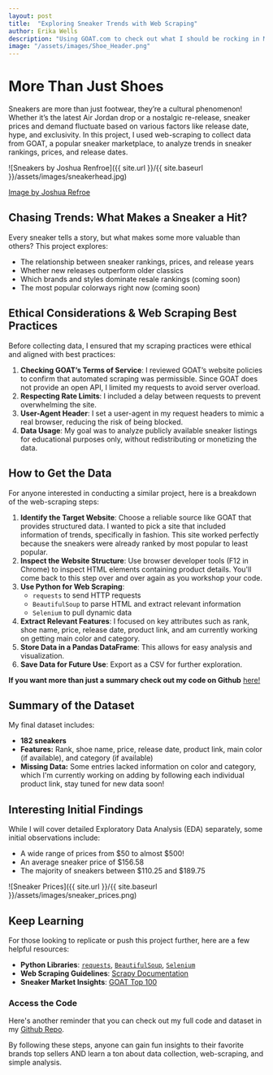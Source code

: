 ```yaml
---
layout: post
title:  "Exploring Sneaker Trends with Web Scraping"
author: Erika Wells
description: "Using GOAT.com to check out what I should be rocking in March 2025."
image: "/assets/images/Shoe_Header.png"  
---
```



# More Than Just Shoes
Sneakers are more than just footwear, they’re a cultural phenomenon! Whether it’s the latest Air Jordan drop or a nostalgic re-release, sneaker prices and demand fluctuate based on various factors like release date, hype, and exclusivity. In this project, I used web-scraping to collect data from GOAT, a popular sneaker marketplace, to analyze trends in sneaker rankings, prices, and release dates.


![Sneakers by Joshua Renfroe]({{ site.url }}/{{ site.baseurl }}/assets/images/sneakerhead.jpg)

<a href="https://www.instagram.com/joshuarenfroe_/?hl=en" target="_blank" rel="noopener noreferrer">Image by Joshua Refroe</a>


## Chasing Trends: What Makes a Sneaker a Hit?
Every sneaker tells a story, but what makes some more valuable than others? This project explores:
- The relationship between sneaker rankings, prices, and release years
- Whether new releases outperform older classics
- Which brands and styles dominate resale rankings (coming soon)
- The most popular colorways right now (coming soon)


## Ethical Considerations & Web Scraping Best Practices
Before collecting data, I ensured that my scraping practices were ethical and aligned with best practices:
1. **Checking GOAT’s Terms of Service**: I reviewed GOAT’s website policies to confirm that automated scraping was permissible. Since GOAT does not provide an open API, I limited my requests to avoid server overload.
2. **Respecting Rate Limits**: I included a delay between requests to prevent overwhelming the site.
3. **User-Agent Header**: I set a user-agent in my request headers to mimic a real browser, reducing the risk of being blocked.
4. **Data Usage**: My goal was to analyze publicly available sneaker listings for educational purposes only, without redistributing or monetizing the data.


## How to Get the Data
For anyone interested in conducting a similar project, here is a breakdown of the web-scraping steps:
1. **Identify the Target Website**: Choose a reliable source like GOAT that provides structured data. I wanted to pick a site that included information of trends, specifically in fashion. This site worked perfectly because the sneakers were already ranked by most popular to least popular.  
2. **Inspect the Website Structure**: Use browser developer tools (F12 in Chrome) to inspect HTML elements containing product details. You'll come back to this step over and over again as you workshop your code. 
3. **Use Python for Web Scraping**:
   - `requests` to send HTTP requests
   - `BeautifulSoup` to parse HTML and extract relevant information
   - `Selenium` to pull dynamic data
4. **Extract Relevant Features**: I focused on key attributes such as rank, shoe name, price, release date, product link, and am currently working on getting main color and category.
5. **Store Data in a Pandas DataFrame**: This allows for easy analysis and visualization.
6. **Save Data for Future Use**: Export as a CSV for further exploration.


**If you want more than just a summary check out my code on Github** <a href="https://github.com/ErikaWells/ShoeAnalysis" target="_blank" rel="noopener noreferrer">here!</a>

## Summary of the Dataset
My final dataset includes:
- **182 sneakers**
- **Features:** Rank, shoe name, price, release date, product link, main color (if available), and category (if available)
- **Missing Data:** Some entries lacked information on color and category, which I'm currently working on adding by following each individual product link, stay tuned for new data soon!


## Interesting Initial Findings
While I will cover detailed Exploratory Data Analysis (EDA) separately, some initial observations include:
- A wide range of prices from $50 to almost $500!
- An average sneaker price of $156.58
- The majority of sneakers between $110.25 and $189.75

![Sneaker Prices]({{ site.url }}/{{ site.baseurl }}/assets/images/sneaker_prices.png)

## Keep Learning
For those looking to replicate or push this project further, here are a few helpful resources:
- **Python Libraries**: <a href="https://docs.python-requests.org/en/latest/" target="_blank" rel="noopener noreferrer">`requests`</a>, <a href="https://www.crummy.com/software/BeautifulSoup/" target="_blank" rel="noopener noreferrer">`BeautifulSoup`</a>, <a href="https://pypi.org/project/selenium/" target="_blank" rel="noopener noreferrer">`Selenium`</a>
- **Web Scraping Guidelines**: <a href="https://docs.scrapy.org/en/latest/" target="_blank" rel="noopener noreferrer">Scrapy Documentation</a>
- **Sneaker Market Insights**: <a href="https://www.goat.com/sneakers/top-100" target="_blank" rel="noopener noreferrer"> GOAT Top 100</a>


### Access the Code
Here's another reminder that you can check out my full code and dataset in my <a href="https://github.com/ErikaWells/ShoeAnalysis" target="_blank" rel="noopener noreferrer">Github Repo</a>.


By following these steps, anyone can gain fun insights to their favorite brands top sellers AND learn a ton about data collection, web-scraping, and simple analysis. 
